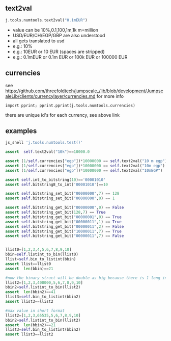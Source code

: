 
## text2val


```python
j.tools.numtools.text2val("0.1mEUR")
```

- value can be 10%,0.1,100,1m,1k  m=million
- USD/EUR/CH/EGP/GBP are also understood
- all gets translated to usd
- e.g.: 10%
- e.g.: 10EUR or 10 EUR (spaces are stripped)
- e.g.: 0.1mEUR or 0.1m EUR or 100k EUR or 100000 EUR

## currencies

see https://github.com/threefoldtech/jumpscale_/lib/blob/development/JumpscaleLib/clients/currencylayer/currencies.md for more info

```
import pprint; pprint.pprint(j.tools.numtools.currencies)
```

there are unique id's for each currency, see above link

## examples

```bash
js_shell 'j.tools.numtools.test()'
```

```python
assert  self.text2val("10k")==10000.0

assert (1/self.currencies["egp"])*10000000 == self.text2val("10 m egp")
assert (1/self.currencies["egp"])*10000000 == self.text2val("10m egp")
assert (1/self.currencies["egp"])*10000000 == self.text2val("10mEGP")

assert self.int_to_bitstring(10)=='00001010'
assert self.bitstring8_to_int('00001010')==10

assert self.bitstring_set_bit("00000000",7) == 128
assert self.bitstring_set_bit("00000000",0) == 1

assert self.bitstring_get_bit("00000000",0) == False
assert self.bitstring_get_bit(128,7) == True
assert self.bitstring_get_bit("00000001",0) == True
assert self.bitstring_get_bit("00000011",1) == True
assert self.bitstring_get_bit("00000011",2) == False
assert self.bitstring_get_bit("10000011",7) == True
assert self.bitstring_get_bit("00000011",7) == False


llist0=[1,2,3,4,5,6,7,8,9,10]
bbin=self.listint_to_bin(llist0)
llist=self.bin_to_listint(bbin)
assert llist==llist0
assert  len(bbin)==21

#now the binary struct will be double as big because there is 1 long int in (above 65000)
llist2=[1,2,3,400000,5,6,7,8,9,10]
bbin2=self.listint_to_bin(llist2)
assert  len(bbin2)==41
llist3=self.bin_to_listint(bbin2)
assert llist3==llist2

#max value in short format
llist2=[1,2,3,65535,5,6,7,8,9,10]
bbin2=self.listint_to_bin(llist2)
assert  len(bbin2)==21
llist3=self.bin_to_listint(bbin2)
assert llist3==llist2
```